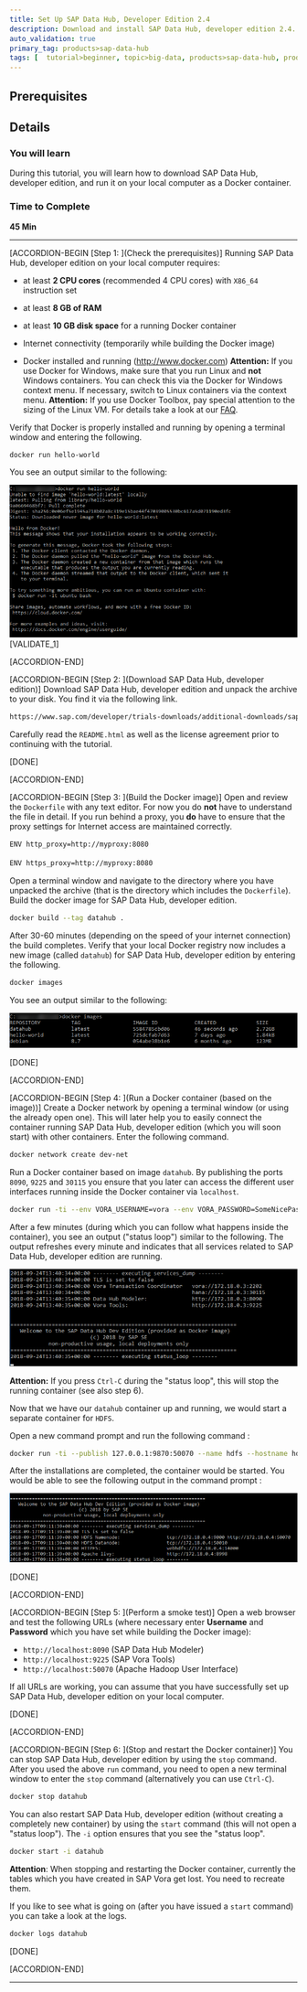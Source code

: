 ```yaml
---
title: Set Up SAP Data Hub, Developer Edition 2.4
description: Download and install SAP Data Hub, developer edition 2.4.
auto_validation: true
primary_tag: products>sap-data-hub
tags: [  tutorial>beginner, topic>big-data, products>sap-data-hub, products>sap-vora ]
---
```


## Prerequisites  

## Details
### You will learn  
During this tutorial, you will learn how to download SAP Data Hub, developer edition, and run it on your local computer as a Docker container.

### Time to Complete
**45 Min**

---

[ACCORDION-BEGIN [Step 1: ](Check the prerequisites)]
Running SAP Data Hub, developer edition on your local computer requires:

* at least **2 CPU cores** (recommended 4 CPU cores) with `X86_64` instruction set

* at least **8 GB of RAM**

* at least **10 GB disk space** for a running Docker container

* Internet connectivity (temporarily while building the Docker image)

* Docker installed and running (http://www.docker.com)
  **Attention:** If you use Docker for Windows, make sure that you run Linux and **not** Windows containers. You can check this via the Docker for Windows context menu. If necessary, switch to Linux containers via the context menu.
  **Attention:** If you use Docker Toolbox, pay special attention to the sizing of the Linux VM. For details take a look at our [FAQ](http://blogs.sap.com/2017/12/06/faqs-for-sap-data-hub-developer-edition).

Verify that Docker is properly installed and running by opening a terminal window and entering the following.

```sh
docker run hello-world
```

You see an output similar to the following:

![picture_01](./datahub-docker-v2-setup_01.png)
[VALIDATE_1]

[ACCORDION-END]

[ACCORDION-BEGIN [Step 2: ](Download SAP Data Hub, developer edition)]
Download SAP Data Hub, developer edition and unpack the archive to your disk. You find it via the following link.

```sh
https://www.sap.com/developer/trials-downloads/additional-downloads/sap-data-hub-developer-edition-15004.html
```

Carefully read the `README.html` as well as the license agreement prior to continuing with the tutorial.

[DONE]

[ACCORDION-END]


[ACCORDION-BEGIN [Step 3: ](Build the Docker image)]
Open and review the `Dockerfile` with any text editor. For now you do **not** have to understand the file in detail. If you run behind a proxy, you **do** have to ensure that the proxy settings for Internet access are maintained correctly.

```sh
ENV http_proxy=http://myproxy:8080

ENV https_proxy=http://myproxy:8080
```

Open a terminal window and navigate to the directory where you have unpacked the archive (that is the directory which includes the `Dockerfile`). Build the docker image for SAP Data Hub, developer edition.

```sh
docker build --tag datahub .
```

After 30-60 minutes (depending on the speed of your internet connection) the build completes. Verify that your local Docker registry now includes a new image (called `datahub`) for SAP Data Hub, developer edition by entering the following.

```sh
docker images
```
You see an output similar to the following:

![picture_02](./datahub-docker-v2-setup_02.png)  

[DONE]

[ACCORDION-END]

[ACCORDION-BEGIN [Step 4: ](Run a Docker container (based on the image))]
Create a Docker network by opening a terminal window (or using the already open one). This will later help you to easily connect the container running SAP Data Hub, developer edition (which you will soon start) with other containers. Enter the following command.

```sh
docker network create dev-net
```

Run a Docker container based on image `datahub`. By publishing the ports `8090`, `9225` and `30115` you ensure that you later can access the different user interfaces running inside the Docker container via `localhost`.


```sh
docker run -ti --env VORA_USERNAME=vora --env VORA_PASSWORD=SomeNicePassword19920706 --publish 127.0.0.1:8090:8090 --publish 127.0.0.1:9225:9225 --publish 30115:30115 --name datahub --hostname datahub --network dev-net datahub run --agree-to-sap-license
```

After a few minutes (during which you can follow what happens inside the container), you see an output ("status loop") similar to the following. The output refreshes every minute and indicates that all services related to SAP Data Hub, developer edition are running.

![picture_03](./datahub-docker-v2-setup_03.png)  

**Attention:** If you press `Ctrl-C` during the "status loop", this will stop the running container (see also step 6).

Now that we have our `datahub` container up and running, we would start a separate container for `HDFS`.

Open a new command prompt and run the following command :

```sh
docker run -ti --publish 127.0.0.1:9870:50070 --name hdfs --hostname hdfs --net dev-net datahub run-hdfs
```

After the installations are completed, the container would be started. You would be able to see the following output in the command prompt :

![picture_04](./datahub-docker-v2-setup_04.png)

[DONE]

[ACCORDION-END]

[ACCORDION-BEGIN [Step 5: ](Perform a smoke test)]
Open a web browser and test the following URLs (where necessary enter **Username** and **Password** which you have set while building the Docker image):

* `http://localhost:8090` (SAP Data Hub Modeler)
* `http://localhost:9225` (SAP Vora Tools)
* `http://localhost:50070` (Apache Hadoop User Interface)

If all URLs are working, you can assume that you have successfully set up SAP Data Hub, developer edition on your local computer.

[DONE]

[ACCORDION-END]

[ACCORDION-BEGIN [Step 6: ](Stop and restart the Docker container)]
You can stop SAP Data Hub, developer edition by using the `stop` command. After you used the above `run` command, you need to open a new terminal window to enter the `stop` command (alternatively you can use `Ctrl-C`).

```sh
docker stop datahub
```

You can also restart SAP Data Hub, developer edition (without creating a completely new container) by using the `start` command (this will not open a "status loop"). The `-i` option ensures that you see the "status loop".

```sh
docker start -i datahub
```

**Attention**: When stopping and restarting the Docker container, currently the tables which you have created in SAP Vora get lost. You need to recreate them.


If you like to see what is going on (after you have issued a `start` command) you can take a look at the logs.

```sh
docker logs datahub
```
[DONE]

[ACCORDION-END]

---
